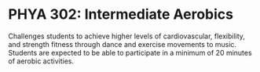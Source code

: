 # PHYA 302: Intermediate Aerobics

Challenges students to achieve higher levels of cardiovascular, flexibility, and strength fitness through dance and exercise movements to music. Students are expected to be able to participate in a minimum of 20 minutes of aerobic activities.